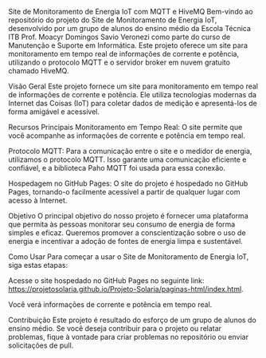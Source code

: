 Site de Monitoramento de Energia IoT com MQTT e HiveMQ
Bem-vindo ao repositório do projeto do Site de Monitoramento de Energia IoT, desenvolvido por um grupo de alunos do ensino médio da Escola Técnica ITB Prof. Moacyr Domingos Savio Veronezi como parte do curso de Manutenção e Suporte em Informática. Este projeto oferece um site para monitoramento em tempo real de informações de corrente e potência, utilizando o protocolo MQTT e o servidor broker em nuvem gratuito chamado HiveMQ.

Visão Geral
Este projeto fornece um site para monitoramento em tempo real de informações de corrente e potência. Ele utiliza tecnologias modernas da Internet das Coisas (IoT) para coletar dados de medição e apresentá-los de forma amigável e acessível.

Recursos Principais
Monitoramento em Tempo Real: O site permite que você acompanhe as informações de corrente e potência em tempo real.

Protocolo MQTT: Para a comunicação entre o site e o medidor de energia, utilizamos o protocolo MQTT. Isso garante uma comunicação eficiente e confiável, e a biblioteca Paho MQTT foi usada para essa conexão.

Hospedagem no GitHub Pages: O site do projeto é hospedado no GitHub Pages, tornando-o facilmente acessível a partir de qualquer lugar com acesso à Internet.

Objetivo
O principal objetivo do nosso projeto é fornecer uma plataforma que permita às pessoas monitorar seu consumo de energia de forma simples e eficaz. Queremos promover a conscientização sobre o uso de energia e incentivar a adoção de fontes de energia limpa e sustentável.

Como Usar
Para começar a usar o Site de Monitoramento de Energia IoT, siga estas etapas:

Acesse o site hospedado no GitHub Pages no seguinte link: https://projetosolaria.github.io/Projeto-Solaria/paginas-html/index.html.

Você verá informações de corrente e potência em tempo real.

Contribuição
Este projeto é resultado do esforço de um grupo de alunos do ensino médio. Se você deseja contribuir para o projeto ou relatar problemas, fique à vontade para criar problemas no repositório ou enviar solicitações de pull.
 
